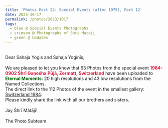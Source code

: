 ```yaml
---
title: 'Photos Post 22: Special Events (after 1975), Part 12'
date: 2023-10-17
permalink: /photos/2023/1017
tags:
  - blue @ Special Events Photographs
  - crimson @ Photographs of Shri Mataji
  - green @ Updates
---
```


<p>
<br>
Dear Sahaja Yogis and Sahaja Yoginīs,<br>
<br>
We are pleased to let you know that 63 Photos from the special event <font color="Crimson"><b>1984-0902 Śhrī Gaṇeśha Pūjā, Zermatt, Switzerland</b></font> have been uploaded to <font color="DarkGreen"><b>Eternal Moments</b></font>: 20 high resolutions and 43 low resolutions from the Named Collections.<br>
The direct link to the 112 Photos of the event in the smallest gallery: <a href="https://eternalmoments.smugmug.com/Countries/Switzerland/1984"> Switzerland 1984</a>.<br>
Please kindly share the link with all our brothers and sisters.<br>

<br>
Jay Śhrī Mātājī!<br>
<br>
The Photo Subteam
</p>
